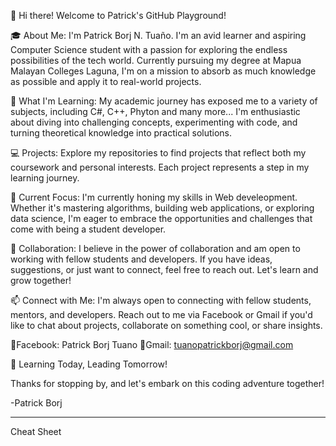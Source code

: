 👋 Hi there! Welcome to Patrick's GitHub Playground!

🎓 About Me:
I'm Patrick Borj N. Tuaño. I'm an avid learner and aspiring Computer Science student with a passion for exploring the endless possibilities of the tech world. Currently pursuing my degree at Mapua Malayan Colleges Laguna, I'm on a mission to absorb as much knowledge as possible and apply it to real-world projects.

🚀 What I'm Learning:
My academic journey has exposed me to a variety of subjects, including C#, C++, Phyton and many more... I'm enthusiastic about diving into challenging concepts, experimenting with code, and turning theoretical knowledge into practical solutions.

💻 Projects:
Explore my repositories to find projects that reflect both my coursework and personal interests. Each project represents a step in my learning journey.

🌱 Current Focus:
I'm currently honing my skills in Web develeopment. Whether it's mastering algorithms, building web applications, or exploring data science, I'm eager to embrace the opportunities and challenges that come with being a student developer.

🤝 Collaboration:
I believe in the power of collaboration and am open to working with fellow students and developers. If you have ideas, suggestions, or just want to connect, feel free to reach out. Let's learn and grow together!

📫 Connect with Me:
I'm always open to connecting with fellow students, mentors, and developers. Reach out to me via Facebook or Gmail if you'd like to chat about projects, collaborate on something cool, or share insights.

🔔Facebook: Patrick Borj Tuano
🔔Gmail: tuanopatrickborj@gmail.com

🌟 Learning Today, Leading Tomorrow!

Thanks for stopping by, and let's embark on this coding adventure together!

-Patrick Borj




---------------------------------------------------------------------------------------------------------------------------------------------------------------------------------------
Cheat Sheet